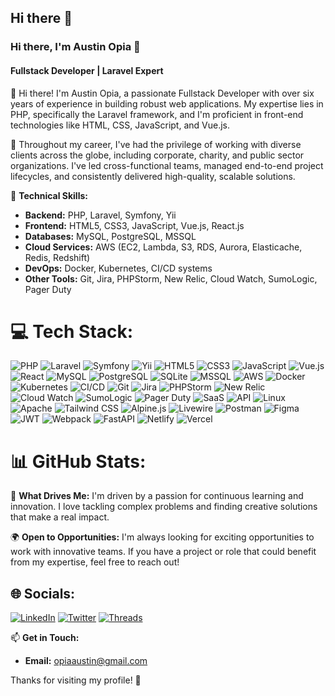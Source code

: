 ## Hi there 👋


### Hi there, I'm Austin Opia 👋

#### Fullstack Developer | Laravel Expert

👋 Hi there! I'm Austin Opia, a passionate Fullstack Developer with over six years of experience in building robust web applications. My expertise lies in PHP, specifically the Laravel framework, and I'm proficient in front-end technologies like HTML, CSS, JavaScript, and Vue.js.

💼 Throughout my career, I've had the privilege of working with diverse clients across the globe, including corporate, charity, and public sector organizations. I've led cross-functional teams, managed end-to-end project lifecycles, and consistently delivered high-quality, scalable solutions.

🔧 **Technical Skills:**
- **Backend:** PHP, Laravel, Symfony, Yii
- **Frontend:** HTML5, CSS3, JavaScript, Vue.js, React.js
- **Databases:** MySQL, PostgreSQL, MSSQL
- **Cloud Services:** AWS (EC2, Lambda, S3, RDS, Aurora, Elasticache, Redis, Redshift)
- **DevOps:** Docker, Kubernetes, CI/CD systems
- **Other Tools:** Git, Jira, PHPStorm, New Relic, Cloud Watch, SumoLogic, Pager Duty



# 💻 Tech Stack:

![PHP](https://img.shields.io/badge/PHP-777BB4.svg?style=flat&logo=php&logoColor=white) 
![Laravel](https://img.shields.io/badge/Laravel-FCC624?style=flat&logo=laravel&logoColor=black) 
![Symfony](https://img.shields.io/badge/Symfony-000000.svg?style=flat&logo=symfony&logoColor=white) 
![Yii](https://img.shields.io/badge/Yii-52C9E3.svg?style=flat&logo=yii&logoColor=white) 
![HTML5](https://img.shields.io/badge/html5-%23E34F26.svg?style=flat&logo=html5&logoColor=white) 
![CSS3](https://img.shields.io/badge/css3-%231572B6.svg?style=flat&logo=css3&logoColor=white) 
![JavaScript](https://img.shields.io/badge/javascript-%23323330.svg?style=flat&logo=javascript&logoColor=%23F7DF1E) 
![Vue.js](https://img.shields.io/badge/vue.js-%234FC08D.svg?style=flat&logo=vue.js&logoColor=white) 
![React](https://img.shields.io/badge/react-%2320232a.svg?style=flat&logo=react&logoColor=%2361DAFB) 
![MySQL](https://img.shields.io/badge/mysql-%2300f.svg?style=flat&logo=mysql&logoColor=white) 
![PostgreSQL](https://img.shields.io/badge/PostgreSQL-%23316192.svg?style=flat&logo=postgresql&logoColor=white) 
![SQLite](https://img.shields.io/badge/sqlite-%2307405e.svg?style=flat&logo=sqlite&logoColor=white) 
![MSSQL](https://img.shields.io/badge/MSSQL-CC2927.svg?style=flat&logo=microsoftsqlserver&logoColor=white) 
![AWS](https://img.shields.io/badge/AWS-%23232F3E.svg?style=flat&logo=amazonaws&logoColor=white) 
![Docker](https://img.shields.io/badge/docker-%230db7ed.svg?style=flat&logo=docker&logoColor=white) 
![Kubernetes](https://img.shields.io/badge/kubernetes-%23326ce5.svg?style=flat&logo=kubernetes&logoColor=white) 
![CI/CD](https://img.shields.io/badge/CI/CD-%23000000.svg?style=flat&logo=gitlab&logoColor=white) 
![Git](https://img.shields.io/badge/git-%23F05032.svg?style=flat&logo=git&logoColor=white) 
![Jira](https://img.shields.io/badge/Jira-0052CC.svg?style=flat&logo=jira&logoColor=white) 
![PHPStorm](https://img.shields.io/badge/PHPStorm-000000.svg?style=flat&logo=phpstorm&logoColor=white) 
![New Relic](https://img.shields.io/badge/New%20Relic-00A1E4.svg?style=flat&logo=newrelic&logoColor=white) 
![Cloud Watch](https://img.shields.io/badge/AWS%20Cloud%20Watch-FF9900.svg?style=flat&logo=amazonaws&logoColor=white) 
![SumoLogic](https://img.shields.io/badge/SumoLogic-00A3E0.svg?style=flat&logo=sumologic&logoColor=white) 
![Pager Duty](https://img.shields.io/badge/PagerDuty-5A67F2.svg?style=flat&logo=pagerduty&logoColor=white) 
![SaaS](https://img.shields.io/badge/SaaS-00BFFF.svg?style=flat&logo=cloud&logoColor=white) 
![API](https://img.shields.io/badge/API-FF5733.svg?style=flat&logo=api&logoColor=white) 
![Linux](https://img.shields.io/badge/Linux-FCC624.svg?style=flat&logo=linux&logoColor=black) 
![Apache](https://img.shields.io/badge/Apache-D22128.svg?style=flat&logo=apache&logoColor=white) 
![Tailwind CSS](https://img.shields.io/badge/Tailwind%20CSS-38B2AC.svg?style=flat&logo=tailwind-css&logoColor=white) 
![Alpine.js](https://img.shields.io/badge/Alpine.js-8BC0D8.svg?style=flat&logo=alpinejs&logoColor=white) 
![Livewire](https://img.shields.io/badge/Livewire-4B5563.svg?style=flat&logo=laravel&logoColor=white) 
![Postman](https://img.shields.io/badge/Postman-FF6C37.svg?style=flat&logo=postman&logoColor=white) 
![Figma](https://img.shields.io/badge/Figma-F24E1E.svg?style=flat&logo=figma&logoColor=white) 
![JWT](https://img.shields.io/badge/JWT-black?style=flat&logo=JSON%20web%20tokens) 
![Webpack](https://img.shields.io/badge/webpack-%238DD6F9.svg?style=flat&logo=webpack&logoColor=black) 
![FastAPI](https://img.shields.io/badge/FastAPI-005571?style=flat&logo=fastapi) 
![Netlify](https://img.shields.io/badge/netlify-%23000000.svg?style=flat&logo=netlify&logoColor=#00C7B7) 
![Vercel](https://img.shields.io/badge/vercel-%23000000.svg?style=flat&logo=vercel&logoColor=white) 

# 📊 GitHub Stats:

🌟 **What Drives Me:** I'm driven by a passion for continuous learning and innovation. I love tackling complex problems and finding creative solutions that make a real impact.

🌍 **Open to Opportunities:** I'm always looking for exciting opportunities to work with innovative teams. If you have a project or role that could benefit from my expertise, feel free to reach out!

## 🌐 Socials:
[![LinkedIn](https://img.shields.io/badge/LinkedIn-%230077B5.svg?logo=linkedin&logoColor=white)](https://www.linkedin.com/in/developia/) [![Twitter](https://img.shields.io/badge/Twitter-%231DA1F2.svg?logo=Twitter&logoColor=white)](https://x.com/SirAlexthomson)
[![Threads](https://img.shields.io/badge/Threads-%231DA1F2.svg?logo=Threads&logoColor=white)](https://www.threads.net/@austinopia)




📫 **Get in Touch:**
- **Email:** opiaaustin@gmail.com

Thanks for visiting my profile! 🚀


<!--
**thomsontochi/thomsontochi** is a ✨ _special_ ✨ repository because its `README.md` (this file) appears on your GitHub profile.

Here are some ideas to get you started:

- 🔭 I’m currently working on ...
- 🌱 I’m currently learning ...
- 👯 I’m looking to collaborate on ...
- 🤔 I’m looking for help with ...
- 💬 Ask me about ...
- 📫 How to reach me: ...
- 😄 Pronouns: ...
- ⚡ Fun fact: ...
-->
